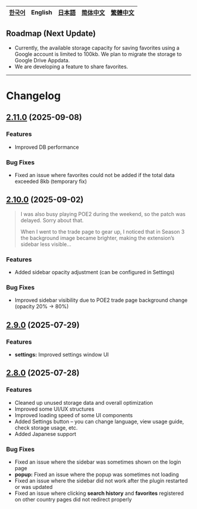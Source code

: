 | [한국어](../ko/notice.md) | **English** | [日本語](../ja/notice.md) | [简体中文](../zh_CN/notice.md) | [繁體中文](../zh_TW/notice.md) |
|---|---|---|---|---|

## Roadmap (Next Update)

- Currently, the available storage capacity for saving favorites using a Google account is limited to 100kb.
We plan to migrate the storage to Google Drive Appdata.
- We are developing a feature to share favorites.

---

# Changelog

## [2.11.0](https://github.com/NERDHEAD-lab/POE2-Trade-Butler/compare/2.10.0...2.11.0) (2025-09-08)

### Features

- Improved DB performance

### Bug Fixes

- Fixed an issue where favorites could not be added if the total data exceeded 8kb (temporary fix)

## [2.10.0](https://github.com/NERDHEAD-lab/POE2-Trade-Butler/compare/2.9.0...2.10.0) (2025-09-02)

> I was also busy playing POE2 during the weekend, so the patch was delayed. Sorry about that.
> 
> 
> When I went to the trade page to gear up, I noticed that in Season 3 the background image became brighter, making the extension’s sidebar less visible...
> 

### Features

- Added sidebar opacity adjustment (can be configured in Settings)

### Bug Fixes

- Improved sidebar visibility due to POE2 trade page background change (opacity 20% -> 80%)

## [2.9.0](https://github.com/NERDHEAD-lab/POE2-Trade-Butler/compare/2.8.0...2.9.0) (2025-07-29)

### Features

- **settings:** Improved settings window UI

## [2.8.0](https://github.com/NERDHEAD-lab/POE2-Trade-Butler/compare/2.7.0...2.8.0) (2025-07-28)

### Features

- Cleaned up unused storage data and overall optimization
- Improved some UI/UX structures
- Improved loading speed of some UI components
- Added Settings button – you can change language, view usage guide, check storage usage, etc.
- Added Japanese support

### Bug Fixes

- Fixed an issue where the sidebar was sometimes shown on the login page
- **popup:** Fixed an issue where the popup was sometimes not loading
- Fixed an issue where the sidebar did not work after the plugin restarted or was updated
- Fixed an issue where clicking **search history** and **favorites** registered on other country pages did not redirect properly